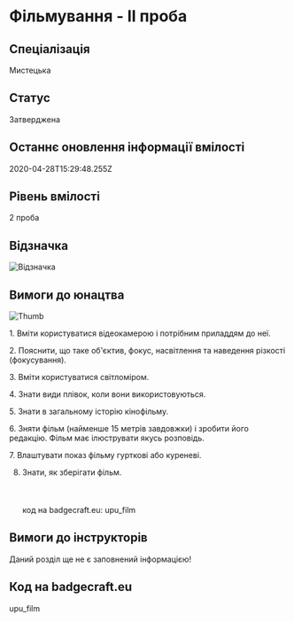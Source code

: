 # Фільмування - ІІ проба

## Спеціалізація

Мистецька

## Статус

Затверджена

## Останнє оновлення інформації вмілості

2020-04-28T15:29:48.255Z

## Рівень вмілості

2 проба

## Відзначка

![Відзначка](../images/Filmuvannia_II/___________.jpg)

## Вимоги до юнацтва

<p><img alt="Thumb            " src="/uploads/textareas/bootsy/image/52/small____________.jpg"><br></p><p>1. Вміти користуватися відеокамерою і потрібним приладдям до
неї.</p>

<p>2. Пояснити, що таке об'єктив, фокус, насвітлення та наведення
різкості (фокусування).</p>

<p>3. Вміти користуватися світломіром.</p>

<p>4. Знати види плівок, коли вони використовуються.</p>

<p>5. Знати в загальному історію кінофільму.</p>

<p>6. Зняти фільм (найменше 15 метрів завдовжки) і зробити його
редакцію. Фільм має ілюструвати якусь розповідь.</p>

<p>7. Влаштувати показ фільму гурткові або куреневі.</p>

8. Знати, як зберігати фільм.<br><br><br><br>код на badgecraft.eu: upu_film<br>

## Вимоги до інструкторів

Даний розділ ще не є заповнений інформацією!

## Код на badgecraft.eu

upu_film